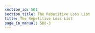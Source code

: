 ```yaml
---
section_id: 501
section_title: The Repetitive Loss List
title: The Repetitive Loss List
page_in_manual: 500-3
---
```

